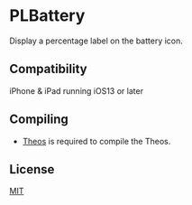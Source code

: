 # PLBattery
Display a percentage label on the battery icon.

## Compatibility
iPhone & iPad running iOS13 or later

## Compiling
  - [Theos](https://theos.dev/) is required to compile the Theos.

## License
[MIT](https://github.com/sugiuta/plbattery/blob/master/LICENSE.md)
